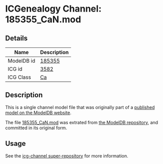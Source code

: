 # ICGenealogy Channel: 185355\_CaN.mod

## Details

Name | Description
---- | -----------
ModelDB id | [185355](http://senselab.med.yale.edu/ModelDB/ShowModel.cshtml?model=185355)
ICG id | [3582](http://icg.neurotheory.ox.ac.uk/channels/3/3582)
ICG Class | [Ca](http://icg.neurotheory.ox.ac.uk/channels/3)

## Description

This is a single channel model file that was originally part of a [published model on the ModelDB website](http://senselab.med.yale.edu/mModelDB/ShowModel.cshtml?model=185355).

The file [185355\_CaN.mod](185355_CaN.mod) was extrated from [the ModelDB repository](http://senselab.med.yale.edu/ModelDB/ShowModel.cshtml?model=185355), and committed in its original form.

## Usage

See the [icg-channel super-repository](https://github.com/icgenealogy/icg-channels) for more information.
